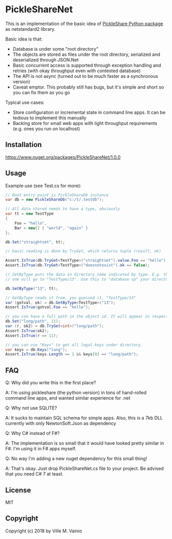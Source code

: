 # PickleShareNet

This is an implementation of the basic idea of [PickleShare Python package](https://github.com/pickleshare/pickleshare) as netstandard2 library.

Basic idea is that:

- Database is under some "root directory"
- The objects are stored as files under the root directory, serialized and deserialized through JSON.Net
- Basic concurrent access is supported through exception handling and retries (with okay throughput even
with contested database)
- The API is not async (turned out to be much faster as a synchronous version)
- Caveat emptor. This probably still has bugs, but it's simple and short so you can fix them as you go

Typical use cases:

- Store configuration or incremental state in command line apps. It can be tedious to implement this manually
- Backing store for small web apps with light throughput requirements (e.g. ones you run on localhost)

## Installation

https://www.nuget.org/packages/PickleShareNet/1.0.0


## Usage

Example use (see Test.cs for more):

```csharp
// Root entry point is PickleShareDb instance
var db = new PickleShareDb("c:/t/.testdb");

// All data stored needs to have a type, obviously
var tt = new TestType
{
    Foo = "hello",
    Bar = new[] { "world", "again" }
};

db.Set("straightset", tt);

// basic reading is done by TryGet, which returns tuple (result, ok)

Assert.IsTrue(db.TryGet<TestType>("straightset").value.Foo == "hello");
Assert.IsTrue(db.TryGet<TestType>("doesnotexist").ok == false);

// SetByType puts the data in directory name indicated by type. E.g. this
// one will go to "TestType/13". Use this to "database up" your directory layout

db.SetByType("13", tt);

// GetByType reads it from, you guessed it, "TestType/13"
var (gotval, ok) = db.GetByType<TestType>("13");
Assert.IsTrue(gotval.Foo == "hello");

// you can have a full path in the object id. It will appear in respective place under file system
db.Set("long/path", 11);
var (r, ok2) = db.TryGet<int>("long/path");
Assert.IsTrue(ok2);
Assert.IsTrue(r == 11);

// you can use "Keys" to get all legal keys under directory.
var keys = db.Keys("long");
Assert.IsTrue(keys.Length == 1 && keys[0] == "long/path");


```

## FAQ

Q: Why did you write this in the first place?

A: I'm using pickleshare (the python version) in tons of hand-rolled command line apps, and wanted similar experience for .net

Q: Why not use SQLITE?

A: It sucks to maintain SQL schema for simple apps. Also, this is a 7kb DLL currently with only NewtonSoft.Json as dependency

Q: Why C# instead of F#?

A: The implementation is so small that it would have looked pretty similar in F#. I'm using it in F# apps myself.

Q: No way I'm adding a new nuget dependency for this small thing!

A: That's okay. Just drop PickleShareNet.cs file to your project. Be advised that you need C# 7 at least.

## License

MIT

## Copyright

Copyright (c) 2018 by Ville M. Vainio
